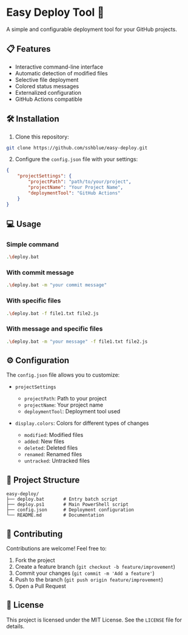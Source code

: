 # Easy Deploy Tool 🚀

A simple and configurable deployment tool for your GitHub projects.

## 📋 Features

- Interactive command-line interface
- Automatic detection of modified files
- Selective file deployment
- Colored status messages
- Externalized configuration
- GitHub Actions compatible

## 🛠️ Installation

1. Clone this repository:
```bash
git clone https://github.com/sshblue/easy-deploy.git
```

2. Configure the `config.json` file with your settings:
```json
{
    "projectSettings": {
        "projectPath": "path/to/your/project",
        "projectName": "Your Project Name",
        "deploymentTool": "GitHub Actions"
    }
}
```

## 💻 Usage

### Simple command
```bash
.\deploy.bat
```

### With commit message
```bash
.\deploy.bat -m "your commit message"
```

### With specific files
```bash
.\deploy.bat -f file1.txt file2.js
```

### With message and specific files
```bash
.\deploy.bat -m "your message" -f file1.txt file2.js
```

## ⚙️ Configuration

The `config.json` file allows you to customize:

- `projectSettings`
  - `projectPath`: Path to your project
  - `projectName`: Your project name
  - `deploymentTool`: Deployment tool used

- `display.colors`: Colors for different types of changes
  - `modified`: Modified files
  - `added`: New files
  - `deleted`: Deleted files
  - `renamed`: Renamed files
  - `untracked`: Untracked files

## 📝 Project Structure

```
easy-deploy/
├── deploy.bat       # Entry batch script
├── deploy.ps1       # Main PowerShell script
├── config.json      # Deployment configuration
└── README.md        # Documentation
```

## 🤝 Contributing

Contributions are welcome! Feel free to:

1. Fork the project
2. Create a feature branch (`git checkout -b feature/improvement`)
3. Commit your changes (`git commit -m 'Add a feature'`)
4. Push to the branch (`git push origin feature/improvement`)
5. Open a Pull Request

## 📄 License

This project is licensed under the MIT License. See the `LICENSE` file for details.
